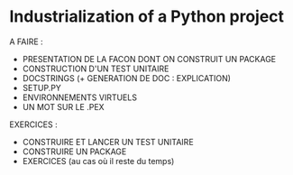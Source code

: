 # Industrialization of a Python project

A FAIRE :

- PRESENTATION DE LA FACON DONT ON CONSTRUIT UN PACKAGE
- CONSTRUCTION D'UN TEST UNITAIRE
- DOCSTRINGS (+ GENERATION DE DOC : EXPLICATION)
- SETUP.PY
- ENVIRONNEMENTS VIRTUELS
- UN MOT SUR LE .PEX

EXERCICES :

- CONSTRUIRE ET LANCER UN TEST UNITAIRE
- CONSTRUIRE UN PACKAGE
- EXERCICES (au cas où il reste du temps)
